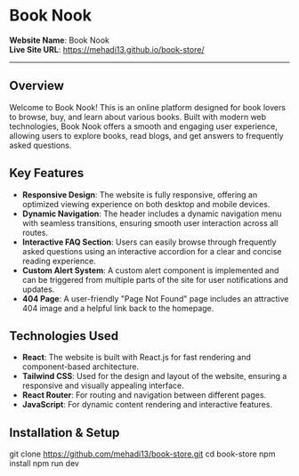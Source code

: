 # Book Nook

**Website Name**: Book Nook  
**Live Site URL**: https://mehadi13.github.io/book-store/

---

## Overview

Welcome to Book Nook! This is an online platform designed for book lovers to browse, buy, and learn about various books. Built with modern web technologies, Book Nook offers a smooth and engaging user experience, allowing users to explore books, read blogs, and get answers to frequently asked questions.

## Key Features

- **Responsive Design**: The website is fully responsive, offering an optimized viewing experience on both desktop and mobile devices.
- **Dynamic Navigation**: The header includes a dynamic navigation menu with seamless transitions, ensuring smooth user interaction across all routes.
- **Interactive FAQ Section**: Users can easily browse through frequently asked questions using an interactive accordion for a clear and concise reading experience.
- **Custom Alert System**: A custom alert component is implemented and can be triggered from multiple parts of the site for user notifications and updates.
- **404 Page**: A user-friendly "Page Not Found" page includes an attractive 404 image and a helpful link back to the homepage.

## Technologies Used

- **React**: The website is built with React.js for fast rendering and component-based architecture.
- **Tailwind CSS**: Used for the design and layout of the website, ensuring a responsive and visually appealing interface.
- **React Router**: For routing and navigation between different pages.
- **JavaScript**: For dynamic content rendering and interactive features.

## Installation & Setup
   git clone https://github.com/mehadi13/book-store.git
   cd book-store
   npm install
   npm run dev
